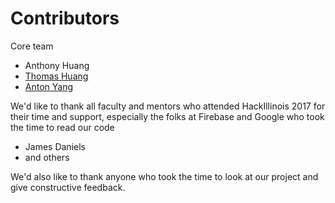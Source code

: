 # Contributors
Core team
* Anthony Huang
* [Thomas Huang](https://github.com/thomasehuang)
* [Anton Yang](https://github.com/theunderpaidone)

We'd like to thank all faculty and mentors who attended HackIllinois 2017 for their time and support, especially the folks at Firebase and Google who took the time to read our code
* James Daniels
* and others

We'd also like to thank anyone who took the time to look at our project and give constructive feedback.
